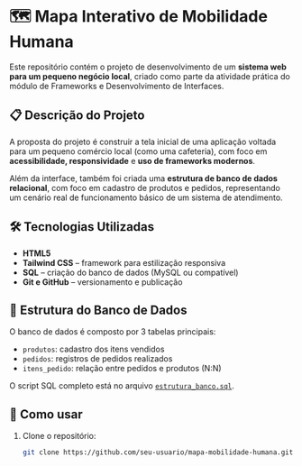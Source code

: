 # 🗺️ Mapa Interativo de Mobilidade Humana

Este repositório contém o projeto de desenvolvimento de um **sistema web para um pequeno negócio local**, criado como parte da atividade prática do módulo de Frameworks e Desenvolvimento de Interfaces.

## 📋 Descrição do Projeto

A proposta do projeto é construir a tela inicial de uma aplicação voltada para um pequeno comércio local (como uma cafeteria), com foco em **acessibilidade, responsividade** e **uso de frameworks modernos**.

Além da interface, também foi criada uma **estrutura de banco de dados relacional**, com foco em cadastro de produtos e pedidos, representando um cenário real de funcionamento básico de um sistema de atendimento.

## 🛠️ Tecnologias Utilizadas

- **HTML5**
- **Tailwind CSS** – framework para estilização responsiva
- **SQL** – criação do banco de dados (MySQL ou compatível)
- **Git e GitHub** – versionamento e publicação

## 🧩 Estrutura do Banco de Dados

O banco de dados é composto por 3 tabelas principais:

- `produtos`: cadastro dos itens vendidos
- `pedidos`: registros de pedidos realizados
- `itens_pedido`: relação entre pedidos e produtos (N:N)

O script SQL completo está no arquivo [`estrutura_banco.sql`](estrutura_banco.sql).

## 🚀 Como usar

1. Clone o repositório:
   ```bash
   git clone https://github.com/seu-usuario/mapa-mobilidade-humana.git
